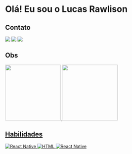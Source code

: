 
# Olá! Eu sou o Lucas Rawlison


## Contato




<a href="https://instagram.com/lucasrawlison" target="_blank"><img loading="lazy" src="https://img.shields.io/badge/-Instagram-%23E4405F?style=for-the-badge&logo=instagram&logoColor=white" target="_blank"></a>
<a href = "mailto:luc1497@gmail.com"><img loading="lazy" src="https://img.shields.io/badge/Gmail-D14836?style=for-the-badge&logo=gmail&logoColor=white" target="_blank"></a>
<a href="https://www.linkedin.com/in/lucas-rawlison-66605716b/" target="_blank"><img loading="lazy" src="https://img.shields.io/badge/-LinkedIn-%230077B5?style=for-the-badge&logo=linkedin&logoColor=white" target="_blank"></a>   


## Obs

<div>
<a href="https://github.com/lucasrawlison">
<img loading="lazy" height="180em" src="https://github-readme-stats.vercel.app/api/top-langs/?username=lucasrawlison&layout=compact&langs_count=7&theme=dracula"/>
<img loading="lazy" height="180em" src="https://github-readme-stats.vercel.app/api?username=lucasrawlison&show_icons=true&theme=dracula&include_all_commits=true&count_private=true"/>
</div>

## Habilidades

<img src="" alt="React Native" data-canonical-src="https://img.shields.io/badge/React_Native-20232A?style=for-the-badge&amp;logo=react&amp;logoColor=61DAFB" style="max-width: 100%;">
<img src="" alt="HTML" data-canonical-src="https://img.shields.io/badge/React_Native-20232A?style=for-the-badge&amp;logo=react&amp;logoColor=61DAFB" style="max-width: 100%;">
<img src="" alt="React Native" data-canonical-src="https://img.shields.io/badge/React_Native-20232A?style=for-the-badge&amp;logo=react&amp;logoColor=61DAFB" style="max-width: 100%;">



